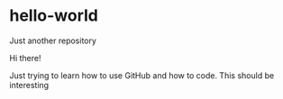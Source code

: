 # hello-world
Just another repository 

Hi there!

Just trying to learn how to use GitHub and how to code. This should be interesting 
